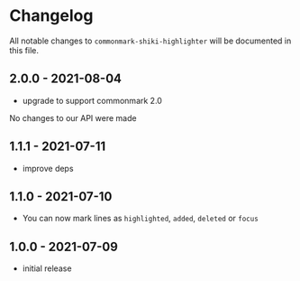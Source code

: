 # Changelog

All notable changes to `commonmark-shiki-highlighter` will be documented in this file.

## 2.0.0 - 2021-08-04

- upgrade to support commonmark 2.0

No changes to our API were made

## 1.1.1 - 2021-07-11

- improve deps

## 1.1.0 - 2021-07-10

- You can now mark lines as `highlighted`, `added`, `deleted` or `focus`

## 1.0.0 - 2021-07-09

- initial release
